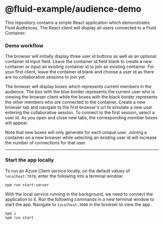 # @fluid-example/audience-demo

This repository contains a simple React application which demonstrates Fluid Audiences. The React client will display all users connected to a Fluid Container.

### Demo workflow

The browser will initially display three user id buttons as well as an optional container id input field. Leave the container id field blank to create a new container or input an existing container id to join an existing container. For your first client, leave the container id blank and choose a user id as there are no collaborative sessions to join yet.

The browser will display boxes which represents current members in the audience. The box with the blue border represents the current user who is viewing the browser client while the boxes with the black border represents the other members who are connected to the container. Create a new browser tab and navigate to the first browser's url to simulate a new user entering the collaborative session. To connect to the first session, select a user id. As you open and close new tabs, the corresponding member boxes will appear.

Note that new boxes will only generate for each unique user. Joining a container on a new browser while selecting an existing user id will increase the number of connections for that user.

---

### Start the app locally

To run an Azure Client service locally, on the default values of `localhost:7070`, enter the following into a terminal window:

```
npm run start:server
```

With the local service running in the background, we need to connect the application to it. Run the following commands in a new terminal window to start the app. Navigate to `localhost:3000` in the browser to view the app.

```bash
npm i
npm run start
```

